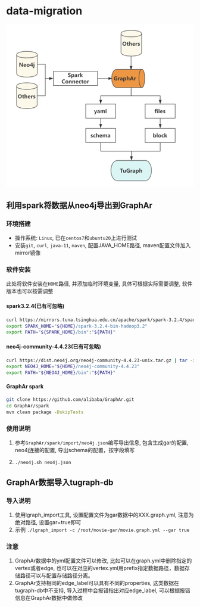 # data-migration

![导入流程](process.png)

## 利用spark将数据从neo4j导出到GraphAr

### 环境搭建

- 操作系统: `Linux`, 已在`centos7`和`ubuntu20`上进行测试
- 安装`git`, `curl`, `java-11`, `maven`, 配置JAVA_HOME路径, maven配置文件加入mirror镜像

### 软件安装

此处将软件安装在`HOME`路径, 并添加临时环境变量, 具体可根据实际需要调整, 软件版本也可以按需调整

#### spark3.2.4(已有可忽略)

```bash
curl https://mirrors.tuna.tsinghua.edu.cn/apache/spark/spark-3.2.4/spark-3.2.4-bin-hadoop3.2.tgz | tar -xz -C ${HOME}/
export SPARK_HOME="${HOME}/spark-3.2.4-bin-hadoop3.2"  
export PATH="${SPARK_HOME}/bin":"${PATH}"
```

#### neo4j-community-4.4.23(已有可忽略)

```bash
curl https://dist.neo4j.org/neo4j-community-4.4.23-unix.tar.gz | tar -xz -C ${HOME}/
export NEO4J_HOME="${HOME}/neo4j-community-4.4.23"
export PATH="${NEO4J_HOME}/bin":"${PATH}"
```

#### GraphAr spark

```bash
git clone https://github.com/alibaba/GraphAr.git
cd GraphAr/spark
mvn clean package -DskipTests
```

### 使用说明

1. 参考`GraphAr/spark/import/neo4j.json`编写导出信息, 包含生成gar的配置, neo4j连接的配置, 导出schema的配置，按字段填写

2. `./neo4j.sh neo4j.json`

## GraphAr数据导入tugraph-db

### 导入说明

1. 使用lgraph_import工具, 设置配置文件为gar数据中的XXX.graph.yml, 注意为绝对路径, 设置gar=true即可
2. 示例
   `./lgraph_import -c /root/movie-gar/movie.graph.yml --gar true`

### 注意

1. GraphAr数据中的yml配置文件可以修改, 比如可以在graph.yml中删除指定的vertex或者edge, 也可以在对应的vertex.yml用prefix指定数据路径，数据存储路径可以与配置存储路径分离。
2. GraphAr支持相同的edge_label可以具有不同的properties, 这类数据在tugraph-db中不支持, 导入过程中会报错指出对应edge_label, 可以根据报错信息在GraphAr数据中做修改

